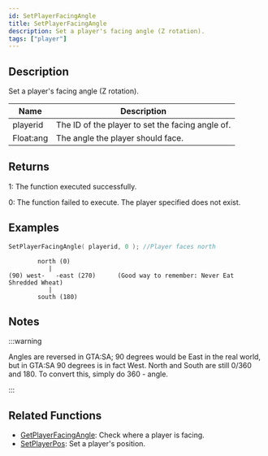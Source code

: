 ```yaml
---
id: SetPlayerFacingAngle
title: SetPlayerFacingAngle
description: Set a player's facing angle (Z rotation).
tags: ["player"]
---
```


## Description

Set a player's facing angle (Z rotation).

| Name      | Description                                      |
| --------- | ------------------------------------------------ |
| playerid  | The ID of the player to set the facing angle of. |
| Float:ang | The angle the player should face.                |

## Returns

1: The function executed successfully.

0: The function failed to execute. The player specified does not exist.

## Examples

```c
SetPlayerFacingAngle( playerid, 0 ); //Player faces north
```

```
        north (0)
           |
(90) west-   -east (270)      (Good way to remember: Never Eat Shredded Wheat)
           |
        south (180)
```

## Notes

:::warning

Angles are reversed in GTA:SA; 90 degrees would be East in the real world, but in GTA:SA 90 degrees is in fact West. North and South are still 0/360 and 180. To convert this, simply do 360 - angle.

:::

## Related Functions

- [GetPlayerFacingAngle](functions/GetPlayerFacingAngle.md): Check where a player is facing.
- [SetPlayerPos](functions/SetPlayerPos.md): Set a player's position.

